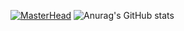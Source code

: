 [![MasterHead](https://i.pinimg.com/originals/ab/ba/59/abba59eec3d705efd5c0ed25eb8ef51c.jpg)](https://github.com/STEELLANGEL)
![Anurag's GitHub stats](https://github-readme-stats.vercel.app/api?username=STEELLANGEL&theme=vision-friendly-dark&show_icons=true)
<!--
**STEELLANGEL/STEELLANGEL** is a ✨ _special_ ✨ repository because its `README.md` (this file) appears on your GitHub profile.

Here are some ideas to get you started:

- 🔭 I’m currently working on ...
- 🌱 I’m currently learning ...
- 👯 I’m looking to collaborate on ...
- 🤔 I’m looking for help with ...
- 💬 Ask me about ...
- 📫 How to reach me: ...
- 😄 Pronouns: ...
- ⚡ Fun fact: ...
-->
